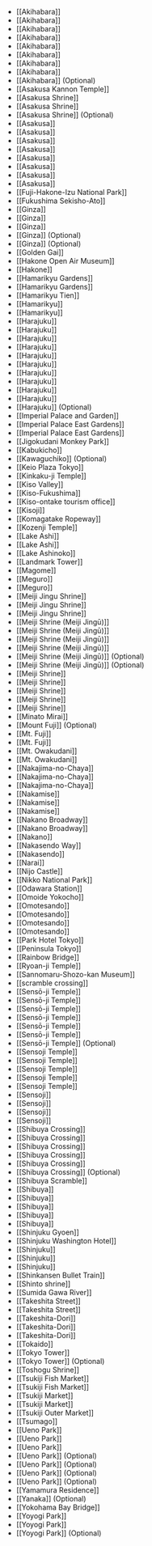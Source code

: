 - [[Akihabara]]
- [[Akihabara]]
- [[Akihabara]]
- [[Akihabara]]
- [[Akihabara]]
- [[Akihabara]]
- [[Akihabara]]
- [[Akihabara]]
- [[Akihabara]] (Optional)
- [[Asakusa Kannon Temple]]
- [[Asakusa Shrine]]
- [[Asakusa Shrine]]
- [[Asakusa Shrine]] (Optional)
- [[Asakusa]]
- [[Asakusa]]
- [[Asakusa]]
- [[Asakusa]]
- [[Asakusa]]
- [[Asakusa]]
- [[Asakusa]]
- [[Asakusa]]
- [[Fuji-Hakone-Izu National Park]]
- [[Fukushima Sekisho-Ato]]
- [[Ginza]]
- [[Ginza]]
- [[Ginza]]
- [[Ginza]] (Optional)
- [[Ginza]] (Optional)
- [[Golden Gai]]
- [[Hakone Open Air Museum]]
- [[Hakone]]
- [[Hamarikyu Gardens]]
- [[Hamarikyu Gardens]]
- [[Hamarikyu Tien]]
- [[Hamarikyu]]
- [[Hamarikyu]]
- [[Harajuku]]
- [[Harajuku]]
- [[Harajuku]]
- [[Harajuku]]
- [[Harajuku]]
- [[Harajuku]]
- [[Harajuku]]
- [[Harajuku]]
- [[Harajuku]]
- [[Harajuku]]
- [[Harajuku]] (Optional)
- [[Imperial Palace and Garden]]
- [[Imperial Palace East Gardens]]
- [[Imperial Palace East Gardens]]
- [[Jigokudani Monkey Park]]
- [[Kabukicho]]
- [[Kawaguchiko]] (Optional)
- [[Keio Plaza Tokyo]]
- [[Kinkaku-ji Temple]]
- [[Kiso Valley]]
- [[Kiso-Fukushima]]
- [[Kiso-ontake tourism office]]
- [[Kisoji]]
- [[Komagatake Ropeway]]
- [[Kozenji Temple]]
- [[Lake Ashi]]
- [[Lake Ashi]]
- [[Lake Ashinoko]]
- [[Landmark Tower]]
- [[Magome]]
- [[Meguro]]
- [[Meguro]]
- [[Meiji Jingu Shrine]]
- [[Meiji Jingu Shrine]]
- [[Meiji Jingu Shrine]]
- [[Meiji Shrine (Meiji Jingū)]]
- [[Meiji Shrine (Meiji Jingū)]]
- [[Meiji Shrine (Meiji Jingū)]]
- [[Meiji Shrine (Meiji Jingū)]]
- [[Meiji Shrine (Meiji Jingū)]] (Optional)
- [[Meiji Shrine (Meiji Jingū)]] (Optional)
- [[Meiji Shrine]]
- [[Meiji Shrine]]
- [[Meiji Shrine]]
- [[Meiji Shrine]]
- [[Meiji Shrine]]
- [[Minato Mirai]]
- [[Mount Fuji]] (Optional)
- [[Mt. Fuji]]
- [[Mt. Fuji]]
- [[Mt. Owakudani]]
- [[Mt. Owakudani]]
- [[Nakajima-no-Chaya]]
- [[Nakajima-no-Chaya]]
- [[Nakajima-no-Chaya]]
- [[Nakamise]]
- [[Nakamise]]
- [[Nakamise]]
- [[Nakano Broadway]]
- [[Nakano Broadway]]
- [[Nakano]]
- [[Nakasendo Way]]
- [[Nakasendo]]
- [[Narai]]
- [[Nijo Castle]]
- [[Nikko National Park]]
- [[Odawara Station]]
- [[Omoide Yokocho]]
- [[Omotesando]]
- [[Omotesando]]
- [[Omotesando]]
- [[Omotesando]]
- [[Park Hotel Tokyo]]
- [[Peninsula Tokyo]]
- [[Rainbow Bridge]]
- [[Ryoan-ji Temple]]
- [[Sannomaru-Shozo-kan Museum]]
- [[scramble crossing]]
- [[Sensō-ji Temple]]
- [[Sensō-ji Temple]]
- [[Sensō-ji Temple]]
- [[Sensō-ji Temple]]
- [[Sensō-ji Temple]]
- [[Sensō-ji Temple]]
- [[Sensō-ji Temple]] (Optional)
- [[Sensoji Temple]]
- [[Sensoji Temple]]
- [[Sensoji Temple]]
- [[Sensoji Temple]]
- [[Sensoji Temple]]
- [[Sensoji]]
- [[Sensoji]]
- [[Sensoji]]
- [[Sensoji]]
- [[Shibuya Crossing]]
- [[Shibuya Crossing]]
- [[Shibuya Crossing]]
- [[Shibuya Crossing]]
- [[Shibuya Crossing]]
- [[Shibuya Crossing]] (Optional)
- [[Shibuya Scramble]]
- [[Shibuya]]
- [[Shibuya]]
- [[Shibuya]]
- [[Shibuya]]
- [[Shibuya]]
- [[Shinjuku Gyoen]]
- [[Shinjuku Washington Hotel]]
- [[Shinjuku]]
- [[Shinjuku]]
- [[Shinjuku]]
- [[Shinkansen Bullet Train]]
- [[Shinto shrine]]
- [[Sumida Gawa River]]
- [[Takeshita Street]]
- [[Takeshita Street]]
- [[Takeshita-Dori]]
- [[Takeshita-Dori]]
- [[Takeshita-Dori]]
- [[Tokaido]]
- [[Tokyo Tower]]
- [[Tokyo Tower]] (Optional)
- [[Toshogu Shrine]]
- [[Tsukiji Fish Market]]
- [[Tsukiji Fish Market]]
- [[Tsukiji Market]]
- [[Tsukiji Market]]
- [[Tsukiji Outer Market]]
- [[Tsumago]]
- [[Ueno Park]]
- [[Ueno Park]]
- [[Ueno Park]]
- [[Ueno Park]] (Optional)
- [[Ueno Park]] (Optional)
- [[Ueno Park]] (Optional)
- [[Ueno Park]] (Optional)
- [[Yamamura Residence]]
- [[Yanaka]] (Optional)
- [[Yokohama Bay Bridge]]
- [[Yoyogi Park]]
- [[Yoyogi Park]]
- [[Yoyogi Park]] (Optional)
